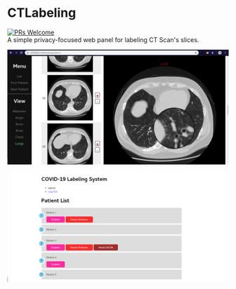 # CTLabeling
[![PRs Welcome](https://img.shields.io/badge/PRs-welcome-brightgreen.svg?style=flat-square)](http://makeapullrequest.com)\
A simple privacy-focused web panel for labeling CT Scan's slices. 

![alt text](panel_demo.png)


![alt text](list_demo.png)

